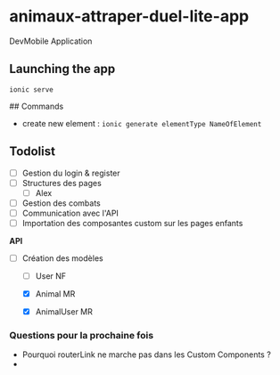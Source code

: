 # animaux-attraper-duel-lite-app
DevMobile Application

## Launching the app

`ionic serve`

## Commands

- create new element : `ionic generate elementType NameOfElement` 

## Todolist

- [ ] Gestion du login & register
- [ ] Structures des pages
    - [ ] Alex
- [ ] Gestion des combats
- [ ] Communication avec l'API
- [ ] Importation des composantes custom sur les pages enfants

**API**

- [ ] Création des modèles
    - [ ] User NF
    - [x] Animal MR
    - [x] AnimalUser MR


### Questions pour la prochaine fois
- Pourquoi routerLink ne marche pas dans les Custom Components ?
- 